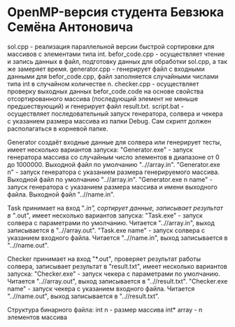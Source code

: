 # OpenMP-версия студента Бевзюка Семёна Антоновича

sol.cpp - реализация параллельной версии быстрой сортировки для массивов с элементами типа int.
befor_code.cpp - осуществляет чтение и запись данных в файл, подготовку данных для обработки sol.cpp, а так же замеряет время.
generator.cpp - генерирует файл с входными данными для befor_code.cpp, файл заполняется случайными числами типа int в случайном количестве n.
checker.cpp - осуществляет проверку выходных данных befor_code.code на основе свойства отсортированного массива (последующий элемент не меньше предшествующий) и генерирует файл result.txt.
script.bat - осуществляет последовательный запуск генератора, солвера и чекера с указанием размера массива из папки Debug. Сам скрипт должен располагаться в корневой папке.

Generator создаёт входные данные для солвера или генерирует тесты, имеет несколько вариантов запуска:
"Generator.exe" - запуск генератора массива со случайным число элементов в диапазоне от 0 до 1000000. Выходной файл по умолчанию "..//array.in".
"Generator.exe n" - запуск генератора с указанием размера генерируемого массива. Выходной файл по умолчанию "..//array.in".
"Generator.exe n name" - запуск генератора с указанием размера массива и имени выходного файла. Выходной файл "..//name.in".

Task принимает на вход "*.in", сортирует данные, записывает результат в "*.out", имеет несколько вариантов запуска:
"Task.exe" - запуск солвера с параметрами по умолчанию. Читается "..//array.in", выход записывается в "..//array.out".
"Task.exe name" - запуск солвера с указанием входного файла. Читается "..//name.in", выход записывается в "..//name.out".

Checker принимает на вход "*.out", проверяет результат работы солвера, записывает результат в "result.txt", имеет несколько вариантов запуска:
"Checker.exe" - запуск чекера с параметрами по умолчанию. Читается "..//array.out", выход записывается в "..//result.txt".
"Checker.exe name" - запуск чекера с указанием входного файла. Читается "..//name.out", выход записывается в "..//result.txt".

Структура бинарного файла:
int n - размер массива
int* array - n элементов массива